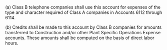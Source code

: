 (a) Class B telephone companies shall use this account for expenses of the type and character required of Class A companies in Accounts 6112 through 6114.

(b) Credits shall be made to this account by Class B companies for amounts transferred to Construction and/or other Plant Specific Operations Expense accounts. These amounts shall be computed on the basis of direct labor hours.

